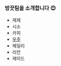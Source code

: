 ### 방끗팀을 소개합니다 😊

- 제제
- 시소
- 카피
- [우주](https://github.com/JINU-CHANG/git-practice/blob/feat/uzu-page/members/uzu.md)
- 헤일리
- 리안
- 제이드
